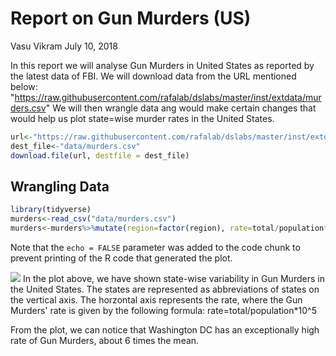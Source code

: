 Report on Gun Murders (US)
================
Vasu Vikram
July 10, 2018

In this report we will analyse Gun Murders in United States as reported by the latest data of FBI. We will download data from the URL mentioned below: "<https://raw.githubusercontent.com/rafalab/dslabs/master/inst/extdata/murders.csv>" We will then wrangle data ang would make certain changes that would help us plot state=wise murder rates in the United States.

``` r
url<-"https://raw.githubusercontent.com/rafalab/dslabs/master/inst/extdata/murders.csv"
dest_file<-"data/murders.csv"
download.file(url, destfile = dest_file)
```

Wrangling Data
--------------

``` r
library(tidyverse)
murders<-read_csv("data/murders.csv")
murders<-murders%>%mutate(region=factor(region), rate=total/population*10^5)
```

Note that the `echo = FALSE` parameter was added to the code chunk to prevent printing of the R code that generated the plot.

![](Report_on_Gun_Murders_files/figure-markdown_github/unnamed-chunk-3-1.png) In the plot above, we have shown state-wise variability in Gun Murders in the United States. The states are represented as abbreviations of states on the vertical axis. The horzontal axis represents the rate, where the Gun Murders' rate is given by the following formula: rate=total/population\*10^5

From the plot, we can notice that Washington DC has an exceptionally high rate of Gun Murders, about 6 times the mean.
